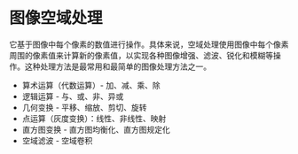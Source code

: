 # 图像空域处理

它基于图像中每个像素的数值进行操作。具体来说，空域处理使用图像中每个像素周围的像素值来计算新的像素值，以实现各种图像增强、滤波、锐化和模糊等操作。这种处理方法是最常用和最简单的图像处理方法之一。


- 算术运算（代数运算）- 加、减、乘、除
- 逻辑运算 - 与、或、非、异或
- 几何变换 - 平移、缩放、剪切、旋转
- 点运算（灰度变换）：线性、非线性、映射
- 直方图变换 - 直方图均衡化、直方图规定化
- 空域滤波 - 空域卷积
